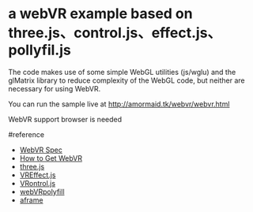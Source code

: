 # a webVR example based on three.js、control.js、effect.js、pollyfil.js


The code makes use of some simple WebGL utilities (js/wglu) and the glMatrix library to reduce
complexity of the WebGL code, but neither are necessary for using WebVR.

You can run the sample live at http://amormaid.tk/webvr/webvr.html

WebVR    support     browser is needed

#reference
 - [WebVR Spec](https://mozvr.github.io/webvr-spec/)
 - [How to Get WebVR](http://webvr.info/)
 - [three.js](https://threejs.org/)
 - [VREffect.js](https://github.com/mrdoob/three.js/blob/master/examples/js/effects/VREffect.js)
 - [VRontrol.js](https://github.com/mrdoob/three.js/blob/master/examples/js/controls/VRControls.js)
 - [webVRpolyfill](https://github.com/googlevr/webvr-polyfill)
 - [aframe](https://aframe.io/)
